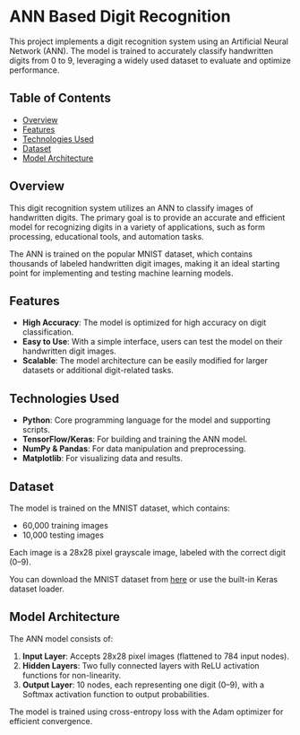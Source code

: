 # ANN Based Digit Recognition

This project implements a digit recognition system using an Artificial Neural Network (ANN). The model is trained to accurately classify handwritten digits from 0 to 9, leveraging a widely used dataset to evaluate and optimize performance.

## Table of Contents
- [Overview](#overview)
- [Features](#features)
- [Technologies Used](#technologies-used)
- [Dataset](#dataset)
- [Model Architecture](#model-architecture)

## Overview
This digit recognition system utilizes an ANN to classify images of handwritten digits. The primary goal is to provide an accurate and efficient model for recognizing digits in a variety of applications, such as form processing, educational tools, and automation tasks.

The ANN is trained on the popular MNIST dataset, which contains thousands of labeled handwritten digit images, making it an ideal starting point for implementing and testing machine learning models.

## Features
- **High Accuracy**: The model is optimized for high accuracy on digit classification.
- **Easy to Use**: With a simple interface, users can test the model on their handwritten digit images.
- **Scalable**: The model architecture can be easily modified for larger datasets or additional digit-related tasks.

## Technologies Used
- **Python**: Core programming language for the model and supporting scripts.
- **TensorFlow/Keras**: For building and training the ANN model.
- **NumPy & Pandas**: For data manipulation and preprocessing.
- **Matplotlib**: For visualizing data and results.

## Dataset
The model is trained on the MNIST dataset, which contains:
- 60,000 training images
- 10,000 testing images

Each image is a 28x28 pixel grayscale image, labeled with the correct digit (0–9).

You can download the MNIST dataset from [here](http://yann.lecun.com/exdb/mnist/) or use the built-in Keras dataset loader.

## Model Architecture
The ANN model consists of:
1. **Input Layer**: Accepts 28x28 pixel images (flattened to 784 input nodes).
2. **Hidden Layers**: Two fully connected layers with ReLU activation functions for non-linearity.
3. **Output Layer**: 10 nodes, each representing one digit (0–9), with a Softmax activation function to output probabilities.

The model is trained using cross-entropy loss with the Adam optimizer for efficient convergence.